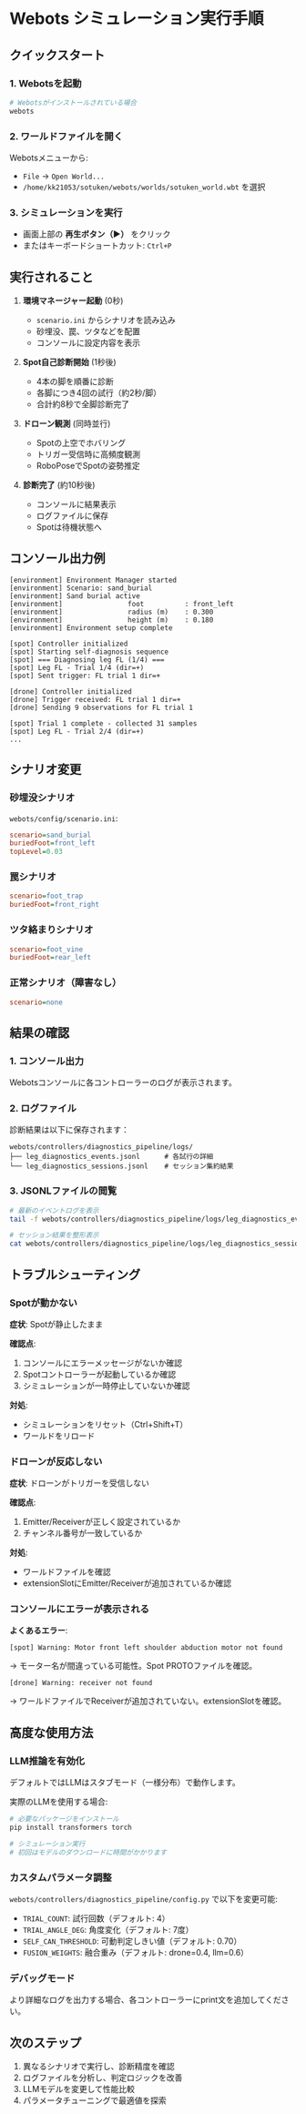 # Webots シミュレーション実行手順

## クイックスタート

### 1. Webotsを起動

```bash
# Webotsがインストールされている場合
webots
```

### 2. ワールドファイルを開く

Webotsメニューから:
- `File` → `Open World...`
- `/home/kk21053/sotuken/webots/worlds/sotuken_world.wbt` を選択

### 3. シミュレーションを実行

- 画面上部の **再生ボタン（▶）** をクリック
- またはキーボードショートカット: `Ctrl+P`

## 実行されること

1. **環境マネージャー起動** (0秒)
   - `scenario.ini` からシナリオを読み込み
   - 砂埋没、罠、ツタなどを配置
   - コンソールに設定内容を表示

2. **Spot自己診断開始** (1秒後)
   - 4本の脚を順番に診断
   - 各脚につき4回の試行（約2秒/脚）
   - 合計約8秒で全脚診断完了

3. **ドローン観測** (同時並行)
   - Spotの上空でホバリング
   - トリガー受信時に高頻度観測
   - RoboPoseでSpotの姿勢推定

4. **診断完了** (約10秒後)
   - コンソールに結果表示
   - ログファイルに保存
   - Spotは待機状態へ

## コンソール出力例

```
[environment] Environment Manager started
[environment] Scenario: sand_burial
[environment] Sand burial active
[environment]                foot          : front_left
[environment]                radius (m)    : 0.300
[environment]                height (m)    : 0.180
[environment] Environment setup complete

[spot] Controller initialized
[spot] Starting self-diagnosis sequence
[spot] === Diagnosing leg FL (1/4) ===
[spot] Leg FL - Trial 1/4 (dir=+)
[spot] Sent trigger: FL trial 1 dir=+

[drone] Controller initialized
[drone] Trigger received: FL trial 1 dir=+
[drone] Sending 9 observations for FL trial 1

[spot] Trial 1 complete - collected 31 samples
[spot] Leg FL - Trial 2/4 (dir=+)
...
```

## シナリオ変更

### 砂埋没シナリオ

`webots/config/scenario.ini`:
```ini
scenario=sand_burial
buriedFoot=front_left
topLevel=0.03
```

### 罠シナリオ

```ini
scenario=foot_trap
buriedFoot=front_right
```

### ツタ絡まりシナリオ

```ini
scenario=foot_vine
buriedFoot=rear_left
```

### 正常シナリオ（障害なし）

```ini
scenario=none
```

## 結果の確認

### 1. コンソール出力

Webotsコンソールに各コントローラーのログが表示されます。

### 2. ログファイル

診断結果は以下に保存されます：

```
webots/controllers/diagnostics_pipeline/logs/
├── leg_diagnostics_events.jsonl      # 各試行の詳細
└── leg_diagnostics_sessions.jsonl    # セッション集約結果
```

### 3. JSONLファイルの閲覧

```bash
# 最新のイベントログを表示
tail -f webots/controllers/diagnostics_pipeline/logs/leg_diagnostics_events.jsonl

# セッション結果を整形表示
cat webots/controllers/diagnostics_pipeline/logs/leg_diagnostics_sessions.jsonl | python -m json.tool
```

## トラブルシューティング

### Spotが動かない

**症状**: Spotが静止したまま

**確認点**:
1. コンソールにエラーメッセージがないか確認
2. Spotコントローラーが起動しているか確認
3. シミュレーションが一時停止していないか確認

**対処**:
- シミュレーションをリセット（Ctrl+Shift+T）
- ワールドをリロード

### ドローンが反応しない

**症状**: ドローンがトリガーを受信しない

**確認点**:
1. Emitter/Receiverが正しく設定されているか
2. チャンネル番号が一致しているか

**対処**:
- ワールドファイルを確認
- extensionSlotにEmitter/Receiverが追加されているか確認

### コンソールにエラーが表示される

**よくあるエラー**:

```
[spot] Warning: Motor front left shoulder abduction motor not found
```
→ モーター名が間違っている可能性。Spot PROTOファイルを確認。

```
[drone] Warning: receiver not found
```
→ ワールドファイルでReceiverが追加されていない。extensionSlotを確認。

## 高度な使用方法

### LLM推論を有効化

デフォルトではLLMはスタブモード（一様分布）で動作します。

実際のLLMを使用する場合:

```bash
# 必要なパッケージをインストール
pip install transformers torch

# シミュレーション実行
# 初回はモデルのダウンロードに時間がかかります
```

### カスタムパラメータ調整

`webots/controllers/diagnostics_pipeline/config.py` で以下を変更可能:

- `TRIAL_COUNT`: 試行回数（デフォルト: 4）
- `TRIAL_ANGLE_DEG`: 角度変化（デフォルト: 7度）
- `SELF_CAN_THRESHOLD`: 可動判定しきい値（デフォルト: 0.70）
- `FUSION_WEIGHTS`: 融合重み（デフォルト: drone=0.4, llm=0.6）

### デバッグモード

より詳細なログを出力する場合、各コントローラーにprint文を追加してください。

## 次のステップ

1. 異なるシナリオで実行し、診断精度を確認
2. ログファイルを分析し、判定ロジックを改善
3. LLMモデルを変更して性能比較
4. パラメータチューニングで最適値を探索

